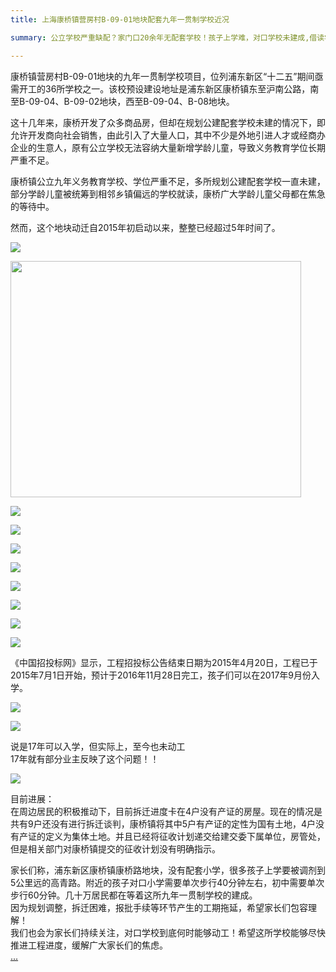 ```yaml
---
title: 上海康桥镇营房村B-09-01地块配套九年一贯制学校近况

summary: 公立学校严重缺配？家门口20余年无配套学校！孩子上学难，对口学校未建成,借读学校太远,配套学校迟迟不动工？  

---
```

<p>
康桥镇营房村B-09-01地块的九年一贯制学校项目，位列浦东新区“十二五”期间亟需开工的36所学校之一。该校预设建设地址是浦东新区康桥镇东至沪南公路，南至B-09-04、B-09-02地块，西至B-09-04、B-08地块。
</p>
<p>
这十几年来，康桥开发了众多商品房，但却在规划公建配套学校未建的情况下，即允许开发商向社会销售，由此引入了大量人口，其中不少是外地引进人才或经商办企业的生意人，原有公立学校无法容纳大量新增学龄儿童，导致义务教育学位长期严重不足。	
</p>
<p>
康桥镇公立九年义务教育学校、学位严重不足，多所规划公建配套学校一直未建，部分学龄儿童被统筹到相邻乡镇偏远的学校就读，康桥广大学龄儿童父母都在焦急的等待中。
</p>
<p>
然而，这个地块动迁自2015年初启动以来，整整已经超过5年时间了。
</p>
<p>
	<img src="/img/xx/x1.jpg" />
</p>
<p>
	<img height="378" src="/img/xx/x2.jpg" width="465" /> 
</p>
<p>
	<img src="/img/xx/x3.jpg"  />
</p>
<p>
	<img src="/img/xx/x4.jpg"  />
</p>
<p>
	<img src="/img/xx/x5.jpg"  />
</p>
<p>
	<img src="/img/xx/x6.jpg"  />
</p>
<p>
	<img src="/img/xx/x7.jpg" /> 
</p>
<p>
	<img src="/img/xx/x8.jpg"  /> 
</p>
<p>
	<img src="/img/xx/x9.jpg"  /> 
</p>
<p>
	<img src="/img/xx/x10.jpg"  /> 
</p>
<p>
	《中国招投标网》显示，工程招投标公告结束日期为2015年4月20日，工程已于2015年7月1日开始，预计于2016年11月28日完工，孩子们可以在2017年9月份入学。
</p>
<p>
	<img src="/img/xx/x11.jpg"  /> 
</p>
<p>
	<img src="/img/xx/x12.jpg"  />
</p>

<p>
	说是17年可以入学，但实际上，至今也未动工
<br />
	17年就有部分业主反映了这个问题！！
</p>
<p>
	<img src="/img/xx/x13.jpg"  />
</p>
<p>
	目前进展：<br />
	在周边居民的积极推动下，目前拆迁进度卡在4户没有产证的房屋。现在的情况是共有9户还没有进行拆迁谈判，康桥镇将其中5户有产证的定性为国有土地，4户没有产证的定义为集体土地。并且已经将征收计划递交给建交委下属单位，房管处，但是相关部门对康桥镇提交的征收计划没有明确指示。
</p>
<p>
家长们称，浦东新区康桥镇康桥路地块，没有配套小学，很多孩子上学要被调剂到5公里远的高青路。附近的孩子对口小学需要单次步行40分钟左右，初中需要单次步行60分钟。几十万居民都在等着这所九年一贯制学校的建成。<br />
因为规划调整，拆迁困难，报批手续等环节产生的工期拖延，希望家长们包容理解！<br />
我们也会为家长们持续关注，对口学校到底何时能够动工！希望这所学校能够尽快推进工程进度，缓解广大家长们的焦虑。
<br />
<a href="http://www.laojie.tk/xuexiao/" target="_blank">...</a>
</p>

